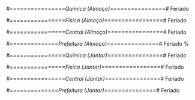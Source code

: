 
*#================Química (Almoço)================#*
Feriado

*#================Física (Almoço)=================#*
Feriado

*#================Central (Almoço)================#*
Feriado

*#==============Prefeitura (Almoço)===============#*
Feriado
%

*#================Química (Jantar)================#*
Feriado

*#================Física (Jantar)=================#*
Feriado

*#================Central (Jantar)================#*
Feriado

*#==============Prefeitura (Jantar)===============#*
Feriado
